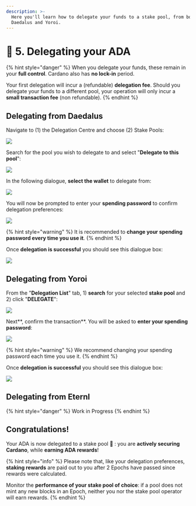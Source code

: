 ```yaml
---
description: >-
  Here you'll learn how to delegate your funds to a stake pool, from both
  Daedalus and Yoroi.
---
```


# 🤝 5. Delegating your ADA

{% hint style="danger" %}
When you delegate your funds, these remain in your **full control**. Cardano also has **no lock-in** period.

Your first delegation will incur a (refundable) **delegation fee**. Should you delegate your funds to a different pool, your operation will only incur a **small transaction fee** (non refundable).&#x20;
{% endhint %}

## Delegating from Daedalus

Navigate to (1) the Delegation Centre and choose (2) Stake Pools:

![](.gitbook/assets/daedalus\_deleg.png)

Search for the pool you wish to delegate to and select "**Delegate to this pool**":

![](.gitbook/assets/daedalus\_deleg\_rabit\_anonymised.png)

In the following dialogue, **select the wallet** to delegate from:

![](.gitbook/assets/daedalus\_choose\_deleg\_wallet.PNG)

You will now be prompted to enter your **spending password** to confirm delegation preferences:

![](.gitbook/assets/daedalus\_deleg\_confirm\_anonymised.png)

{% hint style="warning" %}
It is recommended to **change your spending password every time you use it**.
{% endhint %}

Once **delegation is successful** you should see this dialogue box:

![](.gitbook/assets/daedalus\_deleg\_success\_anonymised.PNG)



## Delegating from Yoroi

From the "**Delegation List**" tab, 1) **search** for your selected **stake pool** and 2) click "**DELEGATE**":&#x20;

![](.gitbook/assets/yoroi\_delegate\_01\_anonymised.png)

Next**, confirm the transaction**. You will be asked to **enter your spending password**:

![](.gitbook/assets/yoroi\_delegate\_02.png)

{% hint style="warning" %}
We recommend changing your spending password each time you use it.
{% endhint %}

Once **delegation is successful** you should see this dialogue box:

![](.gitbook/assets/yoroi\_delegate\_03.PNG)

## Delegating from Eternl

{% hint style="danger" %}
Work in Progress
{% endhint %}

## Congratulations!

Your ADA is now delegated to a stake pool :clap: : you are **actively securing Cardano**, while **earning ADA rewards**!

{% hint style="info" %}
Please note that, like your delegation preferences, **staking rewards** are paid out to you after 2 Epochs have passed since rewards were calculated.

Monitor the **performance of your stake pool of choice**: if a pool does not mint any new blocks in an Epoch, neither you nor the stake pool operator will earn rewards.&#x20;
{% endhint %}

